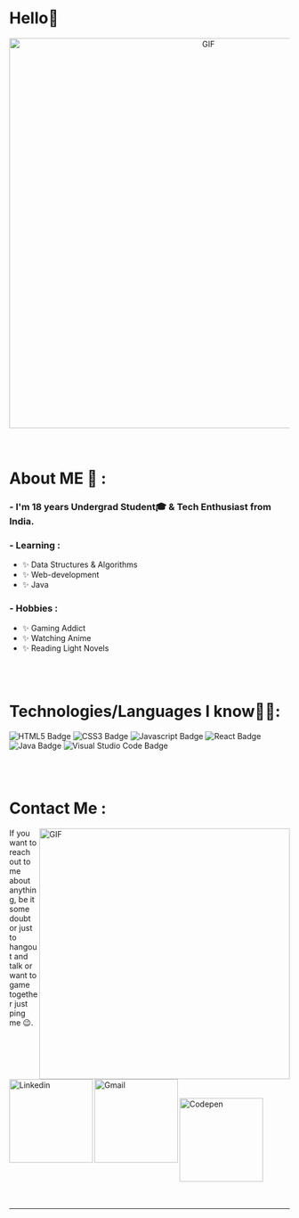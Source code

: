 <!-- For more icons please follow  https://github.com/MikeCodesDotNET/ColoredBadges -->
<!-- For more icons please follow https://reposhub.com/javascript/css/alexandresanlim-Badges4-README-md-Profile.html -->
<!-- Or make your own badge at img.shield.io -->



# Hello👋

<div align="center">
<img hight="300" width="700" alt="GIF" align="center" src="https://github.com/foreveransh/foreveransh/blob/main/assets/208593.gif">
</div>

</br>
</br>



# About ME 💬 :

### - I'm 18 years **Undergrad Student🎓** & Tech Enthusiast from India.

### - Learning :
- ✨ Data Structures & Algorithms
- ✨ Web-development
- ✨ Java

### - Hobbies : 
- ✨ Gaming Addict
- ✨ Watching Anime
- ✨ Reading Light Novels

</br>
</br>



# Technologies/Languages I know👨‍💻:

<p align="center">
 
 ![HTML5 Badge](https://img.shields.io/badge/-HTML5-E34F26?style=for-the-badge&labelColor=white&logo=html5&logoColor=E34F26)
 ![CSS3 Badge](https://img.shields.io/badge/-CSS3-1572B6?style=for-the-badge&labelColor=white&logo=css3&logoColor=1572B6)
 ![Javascript Badge](https://img.shields.io/badge/-Javascript-F7DF1E?style=for-the-badge&labelColor=white&logo=javascript&logoColor=F7DF1E)
 ![React Badge](https://img.shields.io/badge/-React-61DAFB?style=for-the-badge&labelColor=white&logo=react&logoColor=61DAFB)
 </br>
 ![Java Badge](https://img.shields.io/badge/-Java-007396?style=for-the-badge&labelColor=white&logo=java&logoColor=007396)
 ![Visual Studio Code Badge](https://img.shields.io/badge/-VS%20Code-007ACC?style=for-the-badge&labelColor=white&logo=visual-studio-code&logoColor=007ACC)
 
</p>
</br>
</br>



# Contact Me :
  <p>
 
<!-- <img hight="320" width="450" align="right" alt="GIF" src="https://github.com/foreveransh/foreveransh/blob/main/assets/93195.gif"> -->

<img hight="320" width="450" align="right" alt="GIF" src="https://c.tenor.com/-nHXOcrpjgMAAAAC/smile-anime.gif">

If you want to reach out to me about anything, be it some doubt or just to hangout and talk or want to game together just ping me 😉.

<a href="https://www.linkedin.com/in/ansh-saxena-25b547215/">
  <img align="left" alt="Linkedin" width="150" hight="100" src="https://img.shields.io/badge/LinkedIn-0077B5?style=for-the-badge&logo=linkedin&logoColor=white" />
</br>
</br>
</br>
</a>

<a href="mailto:anshsaxena4190@gmail.com">
 <img align="left" alt="Gmail" width="150" hight="100" src="https://img.shields.io/badge/Gmail-D14836?style=for-the-badge&logo=gmail&logoColor=white" />
 </br>
</br>
</br>
</a>

<a href="https://codepen.io/ansh4190">
  <img align="left" alt="Codepen" width="150" hight="100" src="https://img.shields.io/badge/Codepen-000000?style=for-the-badge&logo=codepen&logoColor=white" />
</br>
</br>
</br>
</a>

  </p>
 

</br>
</br>
</br>
</br>
</br>
</br>
</br>




*************

